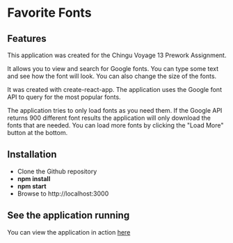 # Favorite Fonts

## Features

This application was created for the Chingu Voyage 13 Prework Assignment.

It allows you to view and search for Google fonts. You can type some text and
see how the font will look. You can also change the size of the fonts.

It was created with create-react-app. The application uses the Google font API to query for
the most popular fonts. 

The application tries to only load fonts as you need them. If the Google API returns 900
different font results the application will only download the fonts that are needed. You can
load more fonts by clicking the "Load More" button at the bottom.

## Installation

- Clone the Github repository
- **npm install**
- **npm start**
- Browse to http://localhost:3000


## See the application running

You can view the application in action [here](https://festive-knuth-0e4d1a.netlify.com/)